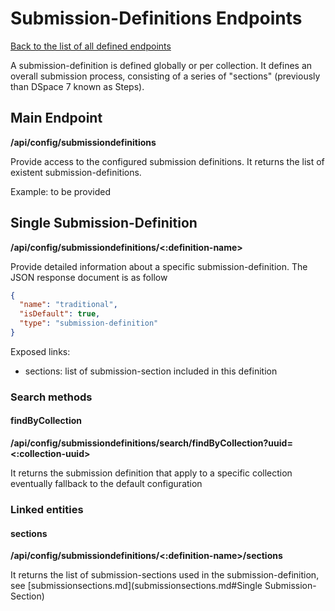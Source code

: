 # Submission-Definitions Endpoints
[Back to the list of all defined endpoints](endpoints.md)

A submission-definition is defined globally or per collection. It defines an overall submission process, consisting of a series of "sections" (previously than DSpace 7 known as Steps).

## Main Endpoint
**/api/config/submissiondefinitions**   

Provide access to the configured submission definitions. It returns the list of existent submission-definitions.

Example: to be provided

## Single Submission-Definition
**/api/config/submissiondefinitions/<:definition-name>**

Provide detailed information about a specific submission-definition. The JSON response document is as follow
```json
{
  "name": "traditional",
  "isDefault": true,
  "type": "submission-definition"
}

```

Exposed links:
* sections: list of submission-section included in this definition

### Search methods
#### findByCollection
**/api/config/submissiondefinitions/search/findByCollection?uuid=<:collection-uuid>**

It returns the submission definition that apply to a specific collection eventually fallback to the default configuration 

### Linked entities
#### sections
**/api/config/submissiondefinitions/<:definition-name>/sections**

It returns the list of submission-sections used in the submission-definition, see [submissionsections.md](submissionsections.md#Single Submission-Section)
